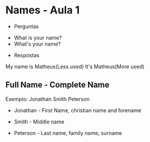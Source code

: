 # Names - Aula 1

- Perguntas

* What is your name?
* What's your name?

- Respostas

My name is Matheus(Less used)
It's Matheus(More used)

## Full Name - Complete Name

Exemplo: Jonathan Smith Peterson

* Jonathan - First Name, christian name and forename

* Smith - Middle name

* Peterson - Last name, family name, surname
 
